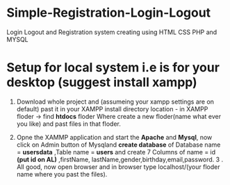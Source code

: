 # Simple-Registration-Login-Logout
Login  Logout and Registration system creating using HTML CSS  PHP and MYSQL

# Setup for local system i.e is for your desktop (suggest install xampp)
1. Download whole project and (assumeing your xampp settings are on default) past it in  your XAMPP install directory location - in XAMPP floder -> 
    find **htdocs** floder Where create a new floder(name what ever you like) and past files in that floder.
    
2. Opne the XAMMP application and start the **Apache** and **Mysql**, now click on Admin button of Mysqland **create database** of Database name = **usersdata** ,Table name = **users**  and create 7 Columns of name = id **(put id on AL)** ,firstName, lastName,gender,birthday,email,password.
3 . All good, now open browser and in browser type localhost/(your floder name where you past the files).
